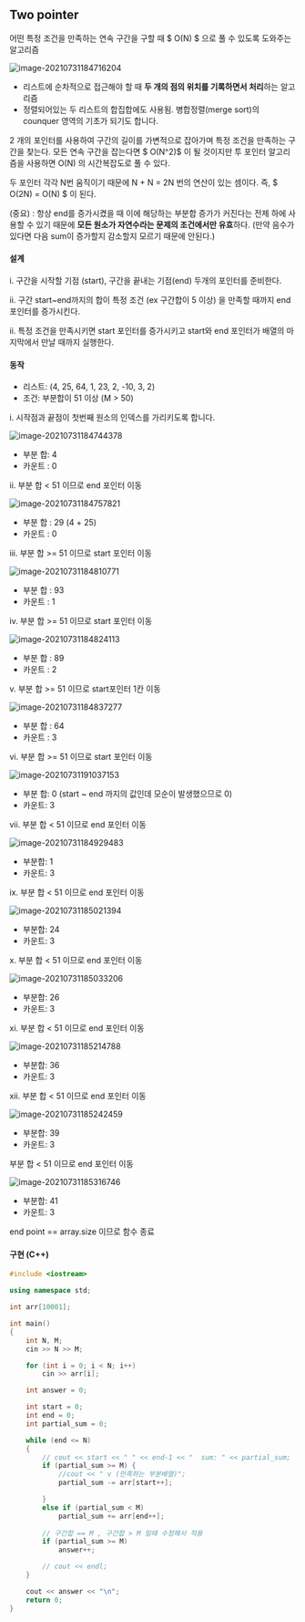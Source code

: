 ## Two pointer

어떤 특정 조건을 만족하는 연속 구간을 구할 때  $ O(N) $ 으로 풀 수 있도록 도와주는 알고리즘

![image-20210731184716204](https://github.com/doooooooong/studyBoard/blob/master/algorithm/Search/images/image-20210731184716204.png?raw=true)

- 리스트에 순차적으로 접근해야 할 때 **두 개의 점의 위치를 기록하면서 처리**하는 알고리즘
- 정렬되어있는 두 리스트의 합집합에도 사용됨. 병합정렬(merge sort)의 counquer 영역의 기초가 되기도 합니다.



 2 개의 포인터를 사용하여 구간의 길이를 가변적으로 잡아가며 특정 조건을 만족하는 구간을 찾는다. 모든 연속 구간을 잡는다면 $ O(N^2)$ 이 될 것이지만 투 포인터 알고리즘을 사용하면 O(N) 의 시간복잡도로 풀 수 있다. 

두 포인터 각각 N번 움직이기 때문에 N + N = 2N 번의 연산이 있는 셈이다. 즉, $ O(2N) = O(N) $ 이 된다. 



(중요) : 항상 end를 증가시켰을 때 이에 해당하는 부분합 증가가 커진다는 전제 하에 사용할 수 있기 때문에 **모든 원소가 자연수라는 문제의 조건에서만 유효**하다. (만약 음수가 있다면 다음 sum이 증가할지 감소할지 모르기 때문에 안된다.)





#### 설계

i. 구간을 시작할 기점 (start), 구간을 끝내는 기점(end) 두개의 포인터를 준비한다.

ii. 구간 start~end까지의 합이 특정 조건 (ex 구간합이 5 이상) 을 만족할 때까지 end 포인터를 증가시킨다.

ii. 특정 조건을 만족시키면 start 포인터를 증가시키고 start와 end 포인터가 배열의 마지막에서 만날 때까지 실행한다.





#### 동작

- 리스트: (4, 25, 64, 1, 23, 2, -10, 3, 2)
- 조건: 부분합이 51 이상 (M > 50)





i. 시작점과 끝점이 첫번째 원소의 인덱스를 가리키도록 합니다.

![image-20210731184744378](https://github.com/doooooooong/studyBoard/blob/master/algorithm/Search/images/image-20210731184744378.png?raw=true)

- 부분 합: 4
- 카운트 : 0



 

ii. 부분 합 < 51 이므로 end 포인터 이동

![image-20210731184757821](https://github.com/doooooooong/studyBoard/blob/master/algorithm/Search/images/image-20210731184757821.png?raw=true)

- 부분 합 : 29 (4 + 25)
- 카운트 : 0



 

iii. 부분 합 >= 51 이므로 start 포인터 이동

![image-20210731184810771](https://github.com/doooooooong/studyBoard/blob/master/algorithm/Search/images/image-20210731184810771.png?raw=true)

- 부분 합 : 93
- 카운트 : 1







iv. 부분 합 >= 51 이므로 start 포인터 이동

![image-20210731184824113](https://github.com/doooooooong/studyBoard/blob/master/algorithm/Search/images/image-20210731184824113.png?raw=true)

- 부분 합 : 89
- 카운트 : 2





v. 부분 합 >= 51 이므로 start포인터 1칸 이동

![image-20210731184837277](https://github.com/doooooooong/studyBoard/blob/master/algorithm/Search/images/image-20210731184837277.png?raw=true)

- 부분 합 : 64
- 카운트 : 3







vi. 부분 합 >= 51 이므로 start 포인터 이동

![image-20210731191037153](https://github.com/doooooooong/studyBoard/blob/master/algorithm/Search/images/image-20210731191037153.png?raw=true)

- 부분 합: 0 (start ~ end 까지의 값인데 모순이 발생했으므로 0)
- 카운트: 3









vii. 부분 합 < 51 이므로 end 포인터 이동

![image-20210731184929483](https://github.com/doooooooong/studyBoard/blob/master/algorithm/Search/images/image-20210731184929483.png?raw=true)

- 부분합: 1
- 카운트: 3







ix. 부분 합 < 51 이므로 end 포인터 이동

![image-20210731185021394](https://github.com/doooooooong/studyBoard/blob/master/algorithm/Search/images/image-20210731185021394.png?raw=true)

- 부분합: 24
- 카운트: 3



x. 부분 합 < 51 이므로 end 포인터 이동

 ![image-20210731185033206](https://github.com/doooooooong/studyBoard/blob/master/algorithm/Search/images/image-20210731185033206.png?raw=true)

- 부분합: 26
- 카운트: 3



xi. 부분 합 < 51 이므로 end 포인터 이동

![image-20210731185214788](https://github.com/doooooooong/studyBoard/blob/master/algorithm/Search/images/image-20210731185214788.png?raw=true)

- 부분합: 36
- 카운트: 3





xii. 부분 합 < 51 이므로 end 포인터 이동

![image-20210731185242459](https://github.com/doooooooong/studyBoard/blob/master/algorithm/Search/images/image-20210731185242459.png?raw=true)

- 부분합: 39
- 카운트: 3



부분 합 < 51 이므로 end 포인터 이동

![image-20210731185316746](https://github.com/doooooooong/studyBoard/blob/master/algorithm/Search/images/image-20210731185316746.png?raw=true)

- 부분합: 41
- 카운트: 3

end point == array.size 이므로 함수 종료







#### 구현 (C++)

```c++
#include <iostream>

using namespace std;

int arr[10001];

int main()
{
    int N, M;
    cin >> N >> M;

    for (int i = 0; i < N; i++)
        cin >> arr[i];

    int answer = 0;

    int start = 0;
    int end = 0;
    int partial_sum = 0;

    while (end <= N)
    {
        // cout << start << " " << end-1 << "  sum: " << partial_sum;
        if (partial_sum >= M) {
            //cout << " v (만족하는 부분배열)";
            partial_sum -= arr[start++];

        }
        else if (partial_sum < M)
            partial_sum += arr[end++];
        
        // 구간합 == M , 구간합 > M 일때 수정해서 적용
        if (partial_sum >= M) 
            answer++;

        // cout << endl;
    }

    cout << answer << "\n";
    return 0;
}
```

 